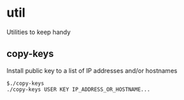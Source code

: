 # util

Utilities to keep handy

## copy-keys

Install public key to a list of IP addresses and/or hostnames

```shell
$./copy-keys 
./copy-keys USER KEY IP_ADDRESS_OR_HOSTNAME...
```

